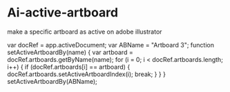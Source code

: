 # Ai-active-artboard
make a specific artboard as active on adobe illustrator

var docRef = app.activeDocument;
var ABName = "Artboard 3";
function setActiveArtboardBy(name) {
    var artboard = docRef.artboards.getByName(name);
    for (i = 0; i < docRef.artboards.length; i++) {
        if (docRef.artboards[i] == artboard) {
            docRef.artboards.setActiveArtboardIndex(i);
            break;
        }
    }
}
setActiveArtboardBy(ABName);
